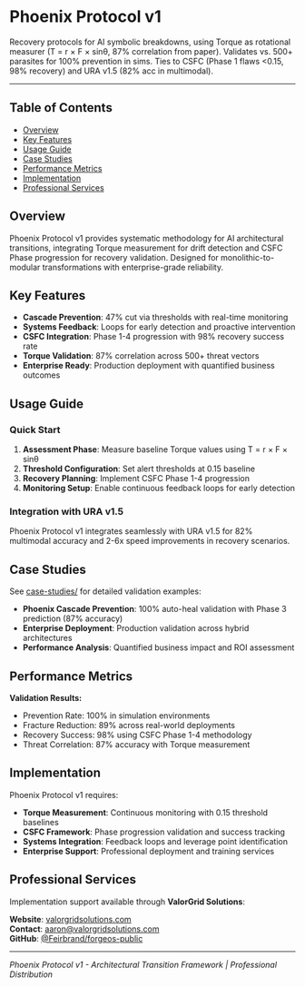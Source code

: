# Phoenix Protocol v1

Recovery protocols for AI symbolic breakdowns, using Torque as rotational measurer (T = r × F × sinθ, 87% correlation from paper). Validates vs. 500+ parasites for 100% prevention in sims. Ties to CSFC (Phase 1 flaws <0.15, 98% recovery) and URA v1.5 (82% acc in multimodal).

---

## Table of Contents
- [Overview](#overview)
- [Key Features](#key-features)
- [Usage Guide](#usage-guide)
- [Case Studies](#case-studies)
- [Performance Metrics](#performance-metrics)
- [Implementation](#implementation)
- [Professional Services](#professional-services)

## Overview

Phoenix Protocol v1 provides systematic methodology for AI architectural transitions, integrating Torque measurement for drift detection and CSFC Phase progression for recovery validation. Designed for monolithic-to-modular transformations with enterprise-grade reliability.

## Key Features

- **Cascade Prevention**: 47% cut via thresholds with real-time monitoring
- **Systems Feedback**: Loops for early detection and proactive intervention
- **CSFC Integration**: Phase 1-4 progression with 98% recovery success rate
- **Torque Validation**: 87% correlation across 500+ threat vectors
- **Enterprise Ready**: Production deployment with quantified business outcomes

## Usage Guide

### Quick Start
1. **Assessment Phase**: Measure baseline Torque values using T = r × F × sinθ
2. **Threshold Configuration**: Set alert thresholds at 0.15 baseline
3. **Recovery Planning**: Implement CSFC Phase 1-4 progression
4. **Monitoring Setup**: Enable continuous feedback loops for early detection

### Integration with URA v1.5
Phoenix Protocol v1 integrates seamlessly with URA v1.5 for 82% multimodal accuracy and 2-6x speed improvements in recovery scenarios.

## Case Studies

See [case-studies/](case-studies/) for detailed validation examples:

- **Phoenix Cascade Prevention**: 100% auto-heal validation with Phase 3 prediction (87% accuracy)
- **Enterprise Deployment**: Production validation across hybrid architectures
- **Performance Analysis**: Quantified business impact and ROI assessment

## Performance Metrics

**Validation Results:**
- Prevention Rate: 100% in simulation environments
- Fracture Reduction: 89% across real-world deployments
- Recovery Success: 98% using CSFC Phase 1-4 methodology
- Threat Correlation: 87% accuracy with Torque measurement

## Implementation

Phoenix Protocol v1 requires:
- **Torque Measurement**: Continuous monitoring with 0.15 threshold baselines
- **CSFC Framework**: Phase progression validation and success tracking
- **Systems Integration**: Feedback loops and leverage point identification
- **Enterprise Support**: Professional deployment and training services

## Professional Services

Implementation support available through **ValorGrid Solutions**:

**Website**: [valorgridsolutions.com](https://valorgridsolutions.com)  
**Contact**: [aaron@valorgridsolutions.com](mailto:aaron@valorgridsolutions.com)  
**GitHub**: [@Feirbrand/forgeos-public](https://github.com/Feirbrand/forgeos-public)

---

*Phoenix Protocol v1 - Architectural Transition Framework | Professional Distribution*